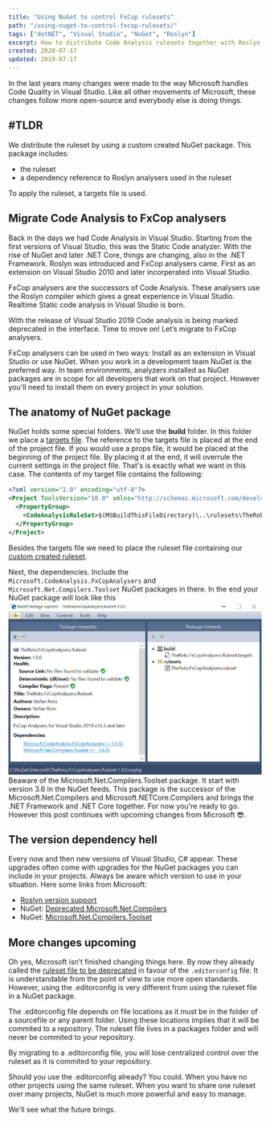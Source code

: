 ```yaml
---
title: "Using NuGet to control FxCop rulesets"
path: "/using-nuget-to-control-fxcop-rulesets/"
tags: ["dotNET", "Visual Studio", "NuGet", "Roslyn"]
excerpt: How to distribute Code Analysis rulesets together with Roslyn analysers along projects, and be in control using NuGet packages.
created: 2020-07-17
updated: 2019-07-17
---
```


In the last years many changes were made to the way Microsoft handles Code Quality in Visual Studio. Like all other movements of Microsoft, these changes follow more open-source and everybody else is doing things.

## #TLDR

We distribute the ruleset by using a custom created NuGet package. This package includes:

* the ruleset
* a dependency reference to Roslyn analysers used in the ruleset

To apply the ruleset, a targets file is used.

## Migrate Code Analysis to FxCop analysers

Back in the days we had Code Analysis in Visual Studio. Starting from the first versions of Visual Studio, this was the Static Code analyzer. With the rise of NuGet and later .NET Core, things are changing, also in the .NET Framework. Roslyn was introduced and FxCop analysers came. First as an extension on Visual Studio 2010 and later incorperated into Visual Studio.

FxCop analysers are the successors of Code Analysis. These analysers use the Roslyn compiler which gives a great experience in Visual Studio. Realtime Static code analysis in Visual Studio is born.

With the release of Visual Studio 2019 Code analysis is being marked deprecated in the interface. Time to move on! Let’s migrate to FxCop analysers.

FxCop analysers can be used in two ways: Install as an extension in Visual Studio or use NuGet. When you work in a development team NuGet is the preferred way. In team environments, analyzers installed as NuGet packages are in scope for all developers that work on that project. However you'll need to install them on every project in your solution.

## The anatomy of NuGet package

NuGet holds some special folders. We’ll use the **build** folder. In this folder we place a [targets file](https://docs.microsoft.com/en-us/visualstudio/msbuild/msbuild-dot-targets-files?view=vs-2019). The reference to the targets file is placed at the end of the project file. If you would use a props file, it would be placed at the beginning of the project file. By placing it at the end, it will overrule the current settings in the project file. That's is exactly what we want in this case. The contents of my target file contains the following:

```xml
<?xml version="1.0" encoding="utf-8"?>
<Project ToolsVersion="10.0" xmlns="http://schemas.microsoft.com/developer/msbuild/2003">
  <PropertyGroup>
    <CodeAnalysisRuleSet>$(MSBuildThisFileDirectory)\..\rulesets\TheRoks.FxCopAnalysers.ruleset</CodeAnalysisRuleSet>
  </PropertyGroup>
</Project>
```

Besides the targets file we need to place the ruleset file containing our [custom created ruleset](https://docs.microsoft.com/en-us/visualstudio/code-quality/using-rule-sets-to-group-code-analysis-rules?view=vs-2019).

Next, the dependencies. Include the ```Microsoft.CodeAnalysis.FxCopAnalysers``` and ```Microsoft.Net.Compilers.Toolset``` NuGet packages in there.
In the end your NuGet package will look like this ![NuGet FxCop](./nuget-fxcop.jpg)
Beaware of the Microsoft.Net.Compilers.Toolset package. It start with version 3.6 in the NuGet feeds. This package is the successor of the Microsoft.Net.Compilers and Microsoft.NETCore.Compilers and brings the .NET Framework and .NET Core together.
For now you're ready to go. However this post continues with upcoming changes from Microsoft 😎.

## The version dependency hell

Every now and then new versions of Visual Studio, C# appear. These upgrades often come with upgrades for the NuGet packages you can include in your projects. Always be aware which version to use in your situation. Here some links from Microsoft:

* [Roslyn version support](https://docs.microsoft.com/en-us/visualstudio/extensibility/roslyn-version-support?view=vs-2019)
* NuGet: [Deprecated Microsoft.Net.Compilers](https://www.nuget.org/packages/Microsoft.Net.Compilers)
* NuGet: [Microsoft.Net.Compilers.Toolset](https://www.nuget.org/packages/Microsoft.Net.Compilers.Toolset)

## More changes upcoming

Oh yes, Microsoft isn’t finished changing things here. By now they already called the [ruleset file to be deprecated](https://docs.microsoft.com/en-us/visualstudio/code-quality/use-roslyn-analyzers?view=vs-2019#convert-an-existing-ruleset-file-to-editorconfig-file) in favour of the ```.editorconfig``` file. It is understandable from the point of view to use more open standards. However, using the .editorconfig is very different from using the ruleset file in a NuGet package.

The .editorconfig file depends on file locations as it must be in the folder of a sourcefile or any parent folder. Using these locations implies that it will be commited to a repository. The ruleset file lives in a packages folder and will never be commited to your repository.

By migrating to a .editorconfig file, you will lose centralized control over the ruleset as it is commited to your repository.

Should you use the .editorconfig already? You could. When you have no other projects using the same ruleset. When you want to share one ruleset over many projects, NuGet is much more powerful and easy to manage.

We'll see what the future brings.
